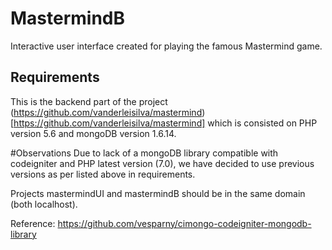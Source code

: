 # MastermindB

Interactive user interface created for playing the famous Mastermind game.

## Requirements
This is the backend part of the project (https://github.com/vanderleisilva/mastermind)[https://github.com/vanderleisilva/mastermind] which is consisted on PHP version 5.6 and mongoDB version 1.6.14.  

#Observations
Due to lack of a mongoDB library compatible with codeigniter and PHP latest version (7.0), we have decided to use previous versions as per listed above in requirements.

Projects mastermindUI and mastermindB should be in the same domain (both localhost).

Reference: https://github.com/vesparny/cimongo-codeigniter-mongodb-library

